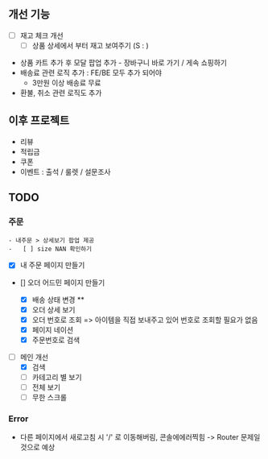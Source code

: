 ## 개선 기능

-   [ ] 재고 체크 개선
    -   [ ] 상품 상세에서 부터 재고 보여주기 (S : )
-   상품 카트 추가 후 모달 팝업 추가 - 장바구니 바로 가기 / 게속 쇼핑하기
-   배송료 관련 로직 추가 : FE/BE 모두 추가 되어야
    -   3만원 이상 배송료 무료
-   환불, 취소 관련 로직도 추가

## 이후 프로젝트

-   리뷰
-   적립금
-   쿠폰
-   이벤트 : 출석 / 룰렛 / 설문조사

## TODO

### 주문

    - 내주문 > 상세보기 팝업 제공
    -   [ ] size NAN 확인하기

-   [x] 내 주문 페이지 만들기
-   [] 오더 어드민 페이지 만들기

    -   [x] 배송 상태 변경 \*\*
    -   [x] 오더 상세 보기
    -   [x] 오더 번호로 조회 => 아이템을 직접 보내주고 있어 번호로 조회할 필요가 없음
    -   [x] 페이지 네이션
    -   [x] 주문번호로 검색

-   [ ] 메인 개선
    -   [x] 검색
    -   [ ] 카테고리 별 보기
    -   [ ] 전체 보기
    -   [ ] 무한 스크롤

### Error

-   다른 페이지에서 새로고침 시 '/' 로 이동해버림, 콘솔에에러찍힘 -> Router 문제일 것으로 예상
